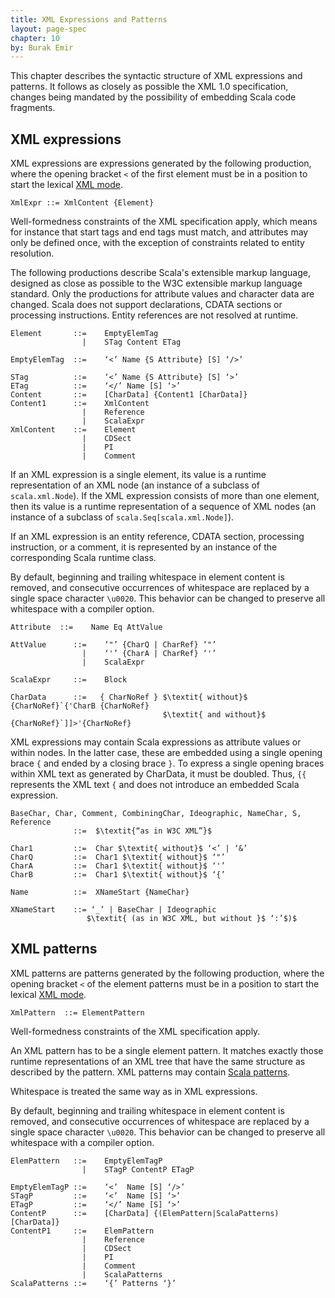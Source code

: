 ```yaml
---
title: XML Expressions and Patterns
layout: page-spec
chapter: 10
by: Burak Emir
---
```


This chapter describes the syntactic structure of XML expressions and patterns.
It follows as closely as possible the XML 1.0 specification,
changes being mandated by the possibility of embedding Scala code fragments.

## XML expressions

XML expressions are expressions generated by the following production, where the
opening bracket `<` of the first element must be in a position to start the lexical
[XML mode](01-lexical-syntax.html#xml-mode).

```ebnf
XmlExpr ::= XmlContent {Element}
```

Well-formedness constraints of the XML specification apply, which
means for instance that start tags and end tags must match, and
attributes may only be defined once, with the exception of constraints
related to entity resolution.

The following productions describe Scala's extensible markup language,
designed as close as possible to the W3C extensible markup language
standard. Only the productions for attribute values and character data are changed.
Scala does not support declarations, CDATA sections or processing instructions.
Entity references are not resolved at runtime.

```ebnf
Element       ::=    EmptyElemTag
                |    STag Content ETag

EmptyElemTag  ::=    ‘<’ Name {S Attribute} [S] ‘/>’

STag          ::=    ‘<’ Name {S Attribute} [S] ‘>’
ETag          ::=    ‘</’ Name [S] ‘>’
Content       ::=    [CharData] {Content1 [CharData]}
Content1      ::=    XmlContent
                |    Reference
                |    ScalaExpr
XmlContent    ::=    Element
                |    CDSect
                |    PI
                |    Comment
```

If an XML expression is a single element, its value is a runtime
representation of an XML node (an instance of a subclass of
`scala.xml.Node`). If the XML expression consists of more
than one element, then its value is a runtime representation of a
sequence of XML nodes (an instance of a subclass of
`scala.Seq[scala.xml.Node]`).

If an XML expression is an entity reference, CDATA section, processing
instruction, or a comment, it is represented by an instance of the
corresponding Scala runtime class.

By default, beginning and trailing whitespace in element content is removed,
and consecutive occurrences of whitespace are replaced by a single space
character `\u0020`. This behavior can be changed to preserve all whitespace
with a compiler option.

```ebnf
Attribute  ::=    Name Eq AttValue

AttValue      ::=    ‘"’ {CharQ | CharRef} ‘"’
                |    ‘'’ {CharA | CharRef} ‘'’
                |    ScalaExpr

ScalaExpr     ::=    Block

CharData      ::=   { CharNoRef } $\textit{ without}$ {CharNoRef}`{'CharB {CharNoRef}
                                  $\textit{ and without}$ {CharNoRef}`]]>'{CharNoRef}
```

<!-- {% raw  %} stupid liquid borks on the double brace below; brace yourself, liquid! -->
XML expressions may contain Scala expressions as attribute values or
within nodes. In the latter case, these are embedded using a single opening
brace `{` and ended by a closing brace `}`. To express a single opening braces
within XML text as generated by CharData, it must be doubled.
Thus, `{{` represents the XML text `{` and does not introduce an embedded Scala expression.
<!-- {% endraw %} -->

```ebnf
BaseChar, Char, Comment, CombiningChar, Ideographic, NameChar, S, Reference
              ::=  $\textit{“as in W3C XML”}$

Char1         ::=  Char $\textit{ without}$ ‘<’ | ‘&’
CharQ         ::=  Char1 $\textit{ without}$ ‘"’
CharA         ::=  Char1 $\textit{ without}$ ‘'’
CharB         ::=  Char1 $\textit{ without}$ ‘{’

Name          ::=  XNameStart {NameChar}

XNameStart    ::= ‘_’ | BaseChar | Ideographic
                 $\textit{ (as in W3C XML, but without }$ ‘:’$)$
```

## XML patterns

XML patterns are patterns generated by the following production, where
the opening bracket `<` of the element patterns must be in a position
to start the lexical [XML mode](01-lexical-syntax.html#xml-mode).

```ebnf
XmlPattern  ::= ElementPattern
```

Well-formedness constraints of the XML specification apply.

An XML pattern has to be a single element pattern. It
matches exactly those runtime
representations of an XML tree
that have the same structure as described by the pattern.
XML patterns may contain [Scala patterns](08-pattern-matching.html#pattern-matching-expressions).

Whitespace is treated the same way as in XML expressions.

By default, beginning and trailing whitespace in element content is removed,
and consecutive occurrences of whitespace are replaced by a single space
character `\u0020`. This behavior can be changed to preserve all whitespace
with a compiler option.

```ebnf
ElemPattern   ::=    EmptyElemTagP
                |    STagP ContentP ETagP

EmptyElemTagP ::=    ‘<’  Name [S] ‘/>’
STagP         ::=    ‘<’  Name [S] ‘>’
ETagP         ::=    ‘</’ Name [S] ‘>’
ContentP      ::=    [CharData] {(ElemPattern|ScalaPatterns) [CharData]}
ContentP1     ::=    ElemPattern
                |    Reference
                |    CDSect
                |    PI
                |    Comment
                |    ScalaPatterns
ScalaPatterns ::=    ‘{’ Patterns ‘}’
```
